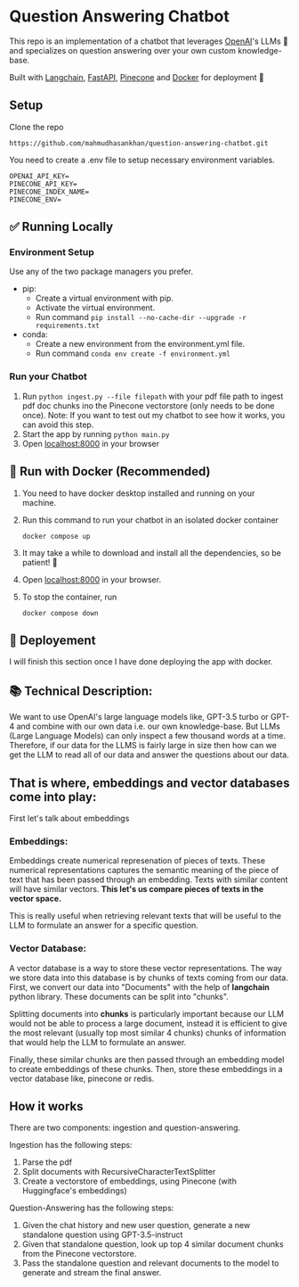 # Question Answering Chatbot

This repo is an implementation of a chatbot that leverages [OpenAI](https://openai.com/)'s LLMs 🧠 and specializes on question answering over your own custom knowledge-base.

Built with [Langchain](https://www.langchain.com/), [FastAPI](https://fastapi.tiangolo.com/), [Pinecone](https://www.pinecone.io/) and [Docker](https://www.docker.com/) for deployment 🚀

## Setup

Clone the repo
```
https://github.com/mahmudhasankhan/question-answering-chatbot.git
```
You need to create a .env file to setup necessary environment variables.

```
OPENAI_API_KEY=
PINECONE_API_KEY=
PINECONE_INDEX_NAME=
PINECONE_ENV=
```
## ✅ Running Locally

### Environment Setup

Use any of the two package managers you prefer.
- pip:
    - Create a virtual environment with pip.
    - Activate the virtual environment.
    - Run command `pip install --no-cache-dir --upgrade -r requirements.txt`
- conda:
    - Create a new environment from the environment.yml file.
    - Run command `conda env create -f environment.yml`

### Run your Chatbot 
1. Run `python ingest.py --file filepath` with your pdf file path to ingest pdf doc chunks ino the Pinecone vectorstore (only needs to be done once). Note: If you want to test out my chatbot to see how it works, you can avoid this step.
2. Start the app by running `python main.py` 
3. Open [localhost:8000](localhost:8000) in your browser


## 🐳 Run with Docker (Recommended)

1. You need to have docker desktop installed and running on your machine.

2. Run this command to run your chatbot in an isolated docker container
    ```
    docker compose up
    ```

3. It may take a while to download and install all the dependencies, so be patient! 🙏

4. Open [localhost:8000](localhost:8000) in your browser.

5. To stop the container, run 
    ```
    docker compose down
    ```

## 🚀 Deployement
I will finish this section once I have done deploying the app with docker.

## 📚 Technical Description: 
We want to use OpenAI's large language models like, GPT-3.5 turbo or GPT-4 and combine with our own data i.e. our own knowledge-base. But LLMs (Large Language Models) can only inspect a few thousand words at a time.
Therefore, if our data for the LLMS is fairly large in size then how can we get the LLM to read all of our data and answer the questions about our data.

## That is where, embeddings and vector databases come into play:

First let's talk about embeddings

### Embeddings: 
Embeddings create numerical represenation of pieces of texts. These numerical representations captures the semantic meaning of the piece of text that has been passed through an embedding. Texts with similar content will have similar vectors. **This let's us compare pieces of texts in the vector space.** 

This is really useful when retrieving relevant texts that will be useful to the LLM to formulate an answer for a specific question.

### Vector Database:
A vector database is a way to store these vector representations. The way we store data into this database is by chunks of texts coming from our data. First, we convert our data into "Documents" with the help of **langchain** python library. These documents can be split into "chunks". 

Splitting documents into **chunks** is particularly important because our LLM would not be able to process a large document, instead it is efficient to give the most relevant (usually top most similar 4 chunks) chunks of information that would help the LLM to formulate an answer.

Finally, these similar chunks are then passed through an embedding model to create embeddings of these chunks. Then, store these embeddings in a vector database like, pinecone or redis.

## How it works 
There are two components: ingestion and question-answering.

Ingestion has the following steps:
1. Parse the pdf 
2. Split documents with RecursiveCharacterTextSplitter
3. Create a vectorstore of embeddings, using Pinecone (with Huggingface's embeddings)

Question-Answering has the following steps:
1. Given the chat history and new user question, generate a new standalone question using GPT-3.5-instruct
2. Given that standalone question, look up top 4 similar document chunks from the Pinecone vectorstore.
3. Pass the standalone question and relevant documents to the model to generate and stream the final answer.


